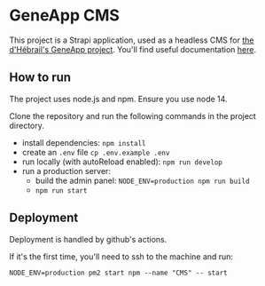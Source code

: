# GeneApp CMS

This project is a Strapi application, used as a headless CMS for [the d'Hébrail's GeneApp project](genealogie.dhebrail.fr). You'll find useful documentation [here](https://docs.strapi.io/developer-docs/).

## How to run

The project uses node.js and npm. Ensure you use node 14.

Clone the repository and run the following commands in the project directory.

- install dependencies: `npm install`
- create an `.env` file `cp .env.example .env`
- run locally (with autoReload enabled): `npm run develop`
- run a production server:
  - build the admin panel: `NODE_ENV=production npm run build`
  - `npm run start`

## Deployment

Deployment is handled by github's actions.

If it's the first time, you'll need to ssh to the machine and run:

```
NODE_ENV=production pm2 start npm --name "CMS" -- start
```

